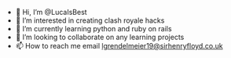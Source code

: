 - 👋 Hi, I’m @LucaIsBest
- 👀 I’m interested in creating clash royale hacks
- 🌱 I’m currently learning python and ruby on rails
- 💞️ I’m looking to collaborate on any learning projects
- 📫 How to reach me email lgrendelmeier19@sirhenryfloyd.co.uk

<!---
LucaIsBest/LucaIsBest is a ✨ special ✨ repository because its `README.md` (this file) appears on your GitHub profile.
You can click the Preview link to take a look at your changes.
--->

